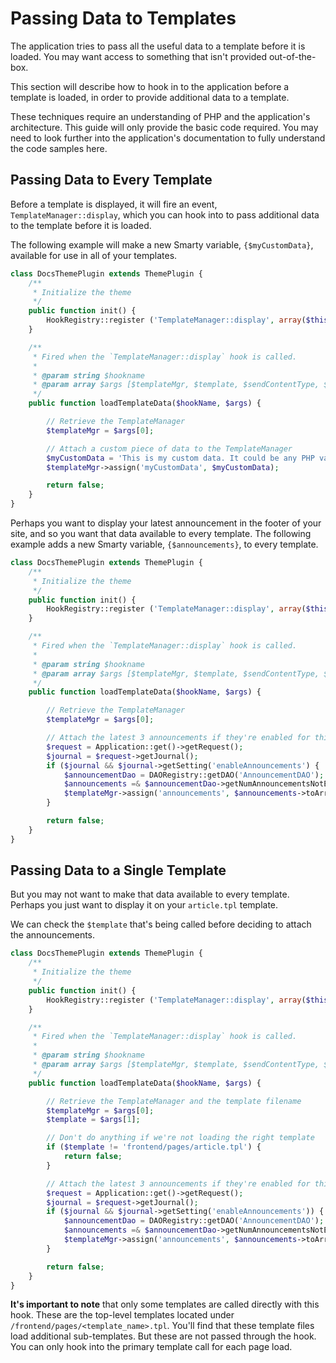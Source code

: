 # Passing Data to Templates
The application tries to pass all the useful data to a template before it is loaded. You may want access to something that isn't provided out-of-the-box.

This section will describe how to hook in to the application before a template is loaded, in order to provide additional data to a template.

These techniques require an understanding of PHP and the application's architecture. This guide will only provide the basic code required. You may need to look further into the application's documentation to fully understand the code samples here.

## Passing Data to Every Template
Before a template is displayed, it will fire an event, `TemplateManager::display`, which you can hook into to pass additional data to the template before it is loaded.

The following example will make a new Smarty variable, `{$myCustomData}`, available for use in all of your templates.

```php
class DocsThemePlugin extends ThemePlugin {
    /**
     * Initialize the theme
     */
    public function init() {
        HookRegistry::register ('TemplateManager::display', array($this, 'loadTemplateData'));
    }

    /**
     * Fired when the `TemplateManager::display` hook is called.
     *
     * @param string $hookname
     * @param array $args [$templateMgr, $template, $sendContentType, $charset, $output]
     */
    public function loadTemplateData($hookName, $args) {

        // Retrieve the TemplateManager
        $templateMgr = $args[0];

        // Attach a custom piece of data to the TemplateManager
        $myCustomData = 'This is my custom data. It could be any PHP variable.';
        $templateMgr->assign('myCustomData', $myCustomData);

        return false;
    }
}
```

Perhaps you want to display your latest announcement in the footer of your site, and so you want that data available to every template. The following example adds a new Smarty variable, `{$announcements}`, to every template.

```php
class DocsThemePlugin extends ThemePlugin {
    /**
     * Initialize the theme
     */
    public function init() {
        HookRegistry::register ('TemplateManager::display', array($this, 'loadTemplateData'));
    }

    /**
     * Fired when the `TemplateManager::display` hook is called.
     *
     * @param string $hookname
     * @param array $args [$templateMgr, $template, $sendContentType, $charset, $output]
     */
    public function loadTemplateData($hookName, $args) {

        // Retrieve the TemplateManager
        $templateMgr = $args[0];

        // Attach the latest 3 announcements if they're enabled for this journal
        $request = Application::get()->getRequest();
        $journal = $request->getJournal();
        if ($journal && $journal->getSetting('enableAnnouncements') {
            $announcementDao = DAORegistry::getDAO('AnnouncementDAO');
            $announcements =& $announcementDao->getNumAnnouncementsNotExpiredByAssocId(ASSOC_TYPE_JOURNAL, $journal->getId(), 3);
            $templateMgr->assign('announcements', $announcements->toArray());
        }

        return false;
    }
}
```

## Passing Data to a Single Template
But you may not want to make that data available to every template. Perhaps you just want to display it on your `article.tpl` template.

We can check the `$template` that's being called before deciding to attach the announcements.

```php
class DocsThemePlugin extends ThemePlugin {
    /**
     * Initialize the theme
     */
    public function init() {
        HookRegistry::register ('TemplateManager::display', array($this, 'loadTemplateData'));
    }

    /**
     * Fired when the `TemplateManager::display` hook is called.
     *
     * @param string $hookname
     * @param array $args [$templateMgr, $template, $sendContentType, $charset, $output]
     */
    public function loadTemplateData($hookName, $args) {

        // Retrieve the TemplateManager and the template filename
        $templateMgr = $args[0];
        $template = $args[1];

        // Don't do anything if we're not loading the right template
        if ($template != 'frontend/pages/article.tpl') {
            return false;
        }

        // Attach the latest 3 announcements if they're enabled for this journal
        $request = Application::get()->getRequest();
        $journal = $request->getJournal();
        if ($journal && $journal->getSetting('enableAnnouncements')) {
            $announcementDao = DAORegistry::getDAO('AnnouncementDAO');
            $announcements =& $announcementDao->getNumAnnouncementsNotExpiredByAssocId(ASSOC_TYPE_JOURNAL, $journal->getId(), 3);
            $templateMgr->assign('announcements', $announcements->toArray());
        }

        return false;
    }
}
```

**It's important to note** that only some templates are called directly with this hook. These are the top-level templates located under `/frontend/pages/<template_name>.tpl`. You'll find that these template files load additional sub-templates. But these are not passed through the hook. You can only hook into the primary template call for each page load.